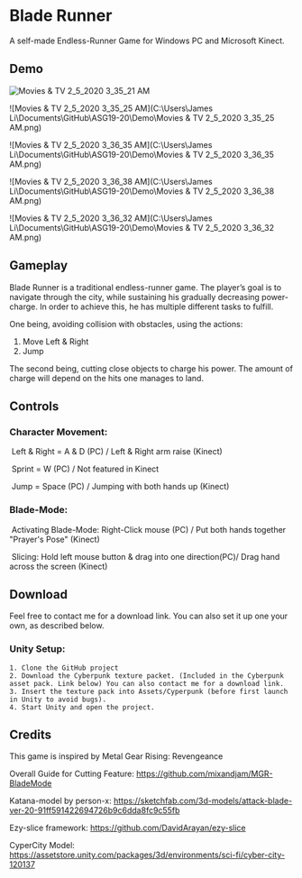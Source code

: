 # Blade Runner

A self-made Endless-Runner Game for Windows PC and Microsoft Kinect.



## Demo

![Movies & TV 2_5_2020 3_35_21 AM](https://ibb.co/QMS3S4F)

![Movies & TV 2_5_2020 3_35_25 AM](C:\Users\James Li\Documents\GitHub\ASG19-20\Demo\Movies & TV 2_5_2020 3_35_25 AM.png)

![Movies & TV 2_5_2020 3_36_35 AM](C:\Users\James Li\Documents\GitHub\ASG19-20\Demo\Movies & TV 2_5_2020 3_36_35 AM.png)

![Movies & TV 2_5_2020 3_36_38 AM](C:\Users\James Li\Documents\GitHub\ASG19-20\Demo\Movies & TV 2_5_2020 3_36_38 AM.png)

![Movies & TV 2_5_2020 3_36_32 AM](C:\Users\James Li\Documents\GitHub\ASG19-20\Demo\Movies & TV 2_5_2020 3_36_32 AM.png)



## Gameplay

Blade Runner is a traditional endless-runner game. The player’s goal is to navigate through the city, while sustaining his gradually decreasing power-charge. In order to achieve this, he has multiple different tasks to fulfill. 

One being, avoiding collision with obstacles, using the actions: 

1. Move Left & Right
2. Jump

The second being, cutting close objects to charge his power. The amount of charge will depend on the hits one manages to land. 





## Controls

### Character Movement:

​	Left & Right = A & D (PC) / Left & Right arm raise (Kinect)

​	Sprint = W (PC) / Not featured in Kinect

​	Jump = Space (PC) / Jumping with both hands up (Kinect)



### Blade-Mode:

​	Activating Blade-Mode: Right-Click mouse (PC) / Put both hands together "Prayer's Pose" (Kinect)

​	Slicing: Hold left mouse button & drag into one direction(PC)/ Drag hand across the screen (Kinect)





## Download

Feel free to contact me for a download link. You can also set it up one your own, as described below.

### Unity Setup:

	1. Clone the GitHub project
 	2. Download the Cyberpunk texture packet. (Included in the Cyberpunk asset pack. Link below) You can also contact me for a download link.
 	3. Insert the texture pack into Assets/Cyperpunk (before first launch in Unity to avoid bugs).
 	4. Start Unity and open the project.





## Credits

This game is inspired by Metal Gear Rising: Revengeance

Overall Guide for Cutting Feature: https://github.com/mixandjam/MGR-BladeMode

Katana-model by person-x: https://sketchfab.com/3d-models/attack-blade-ver-20-91ff591422694726b9c6dda8fc9c55fb

Ezy-slice framework: https://github.com/DavidArayan/ezy-slice

CyperCity Model: https://assetstore.unity.com/packages/3d/environments/sci-fi/cyber-city-120137
